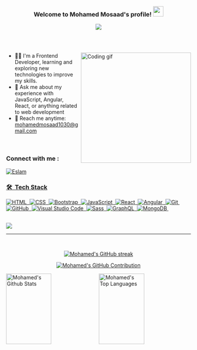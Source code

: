 <h3 align="center">
  Welcome to Mohamed Mosaad's profile!
  <img src="https://media.giphy.com/media/hvRJCLFzcasrR4ia7z/giphy.gif" width="28">
</h3>

<!-- Typing SVG by DenverCoder1 - https://github.com/DenverCoder1/readme-typing-svg -->
<p align="center">
  <a href="https://github.com/DenverCoder1/readme-typing-svg"><img src="https://readme-typing-svg.herokuapp.com/?lines=Frontend%20developer;Always%20learning%20new%20things&font=Fira%20Code&center=true&width=440&height=45&color=42cef5&vCenter=true&size=22"></a>
</p> 

<br />
<br/>
<p>
  <img align="right" width="300" src="programmer.gif" alt="Coding gif" />
</p>

- 👨‍💻  I'm a Frontend Developer, learning and exploring new technologies to improve my skills. <br/>
- 💬 Ask me about my experience with JavaScript, Angular, React, or anything related to web development  <br/>
- 📧 Reach me anytime: mohamedmosaad1030@gmail.com <br/><br/><br/>

### Connect with me :
<p>
 <a href="https://www.linkedin.com/in/mohamed-mosaad-5b3673256/" target="_blank">
  <img src="https://img.shields.io/badge/LinkedIn-0077B5?style=for-the-badge&logo=linkedin&logoColor=white" alt="Eslam"/>

</p>

### 🛠 &nbsp;Tech Stack
![HTML](https://img.shields.io/badge/-HTML-05122A?style=flat&logo=HTML5)&nbsp;
![CSS](https://img.shields.io/badge/-CSS-05122A?style=flat&logo=CSS3&logoColor=1572B6)&nbsp;
![Bootstrap](https://img.shields.io/badge/-Bootstrap-05122A?style=flat&logo=bootstrap&logoColor=563D7C)&nbsp;
![JavaScript](https://img.shields.io/badge/-JavaScript-05122A?style=flat&logo=javascript)&nbsp;
![React](https://img.shields.io/badge/React-05122A?style=flat&logo=React&logoColor=563D7C)&nbsp;
![Angular](https://img.shields.io/badge/Angular-05122A?style=flat&logo=angular&logoColor=DD0031)&nbsp;
![Git](https://img.shields.io/badge/-Git-05122A?style=flat&logo=git)&nbsp;
![GitHub](https://img.shields.io/badge/-GitHub-05122A?style=flat&logo=github)&nbsp;
![Visual Studio Code](https://img.shields.io/badge/-Visual%20Studio%20Code-05122A?style=flat&logo=visual-studio-code&logoColor=007ACC)&nbsp;
![Sass](https://img.shields.io/badge/-Sass-05122A?style=flat&logo=sass)&nbsp;
![GraphQL](https://img.shields.io/badge/-GraphQL-05122A?style=flat&logo=GraphQL)&nbsp;
![MongoDB](https://img.shields.io/badge/-MongoDB-05122A?style=flat&logo=MongoDB)&nbsp;

<br>
<a href="https://komarev.com/ghpvc/?username=mohamed-mosaad90&style=for-the-badge">
    <img src="https://komarev.com/ghpvc/?username=mohamed-mosaad90&style=for-the-badge">
</a>

<br/>
<hr/>
<br/>

<p align="center">
  <a href="https://github.com/mohamed-mosaad90">
    <img src="https://github-readme-streak-stats.herokuapp.com/?user=mohamed-mosaad90&theme=radical&border=7F3FBF&background=0D1117" alt="Mohamed's GitHub streak"/>
  </a>
</p>

<p align="center">
  <a href="https://github.com/mohamed-mosaad90">
    <img src="https://github-profile-summary-cards.vercel.app/api/cards/profile-details?username=mohamed-mosaad90&theme=radical" alt="Mohamed's GitHub Contribution"/>
  </a>
</p>

<a> 
   <a href="https://github.com/mohamed-mosaad90"> <img alt="Mohamed's Github Stats" src="https://denvercoder1-github-readme-stats.vercel.app/api?username=mohamed-mosaad90&show_icons=true&count_private=true&theme=react&border_color=7F3FBF&bg_color=0D1117&title_color=F85D7F&icon_color=F8D866" height="192px" width="49.5%"/></a>
  <a href="https://github.com/mohamed-mosaad90">
    <img alt="Mohamed's Top Languages" src="https://denvercoder1-github-readme-stats.vercel.app/api/top-langs/?username=mohamed-mosaad90&langs_count=8&layout=compact&theme=react&border_color=7F3FBF&bg_color=0D1117&title_color=F85D7F&icon_color=F8D866" height="192px" width="49.5%"/> 
  </a>
  <br/>
</a>
